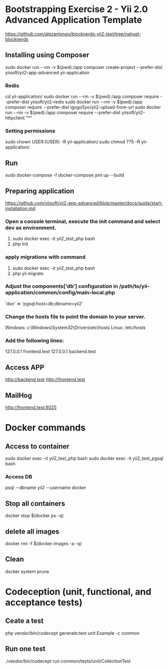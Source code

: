 # Bootstrapping Exercise 2 - Yii 2.0 Advanced Application Template
https://github.com/alezanlongo/blocknerds-yii2-test/tree/nahuel-blocknerds

## Installing using Composer
sudo docker run --rm -v $(pwd):/app composer create-project --prefer-dist yiisoft/yii2-app-advanced yii-application

### Redis
cd yii-application/
sudo docker run --rm -v $(pwd):/app composer require --prefer-dist yiisoft/yii2-redis
sudo docker run --rm -v $(pwd):/app composer require --prefer-dist igogo5yo/yii2-upload-from-url
sudo docker run --rm -v $(pwd):/app composer require --prefer-dist yiisoft/yii2-httpclient "*"

### Setting permissions
sudo chown ${USER}:${USER} -R yii-application/
sudo chmod 775 -R yii-application/

## Run
sudo docker-compose -f docker-compose.yml up --build

## Preparing application
https://github.com/yiisoft/yii2-app-advanced/blob/master/docs/guide/start-installation.md

### Open a console terminal, execute the init command and select dev as environment.
1. sudo docker exec -it yii2_test_php bash
2. php init

### apply migrations with command 
1. sudo docker exec -it yii2_test_php bash
2. php yii migrate

### Adjust the components['db'] configuration in /path/to/yii-application/common/config/main-local.php
'dsn' => 'pgsql:host=db;dbname=yii2'

### Change the hosts file to point the domain to your server.
Windows: c:\Windows\System32\Drivers\etc\hosts
Linux: /etc/hosts

### Add the following lines:
127.0.0.1   frontend.test
127.0.0.1   backend.test

## Access APP
http://backend.test
http://frontend.test

## MailHog
http://frontend.test:8025

# Docker commands

## Access to container
sudo docker exec -it yii2_test_php bash
sudo docker exec -it yii2_test_pgsql bash

### Access DB
psql --dbname yii2 --username docker

## Stop all containers
docker stop $(docker ps -q)

## delete all images
docker rmi -f $(docker images -a -q)

## Clean
docker system prune  

# Codeception (unit, functional, and acceptance tests)

## Ceate a test
php vendor/bin/codecept generate:test unit Example -c common

## Run one test
./vendor/bin/codecept run common/tests/unit/CollectionTest